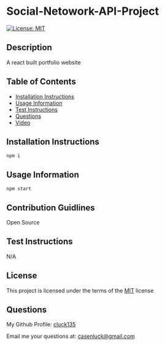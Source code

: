 # Social-Netowork-API-Project
[![License: MIT](https://img.shields.io/badge/License-MIT-yellow)](https://opensource.org/licenses/MIT)

## Description
A react built portfolio website

## Table of Contents
- [Installation Instructions](#installation-instructions)
- [Usage Information](#usage-information)
- [Test Instructions](#test-instructions)
- [Questions](#questions)
- [Video](#video)

## Installation Instructions
```
npm i
```
## Usage Information
```
npm start
```
## Contribution Guidlines
Open Source

## Test Instructions
N/A

## License
This project is licensed under the terms of the [MIT](https://opensource.org/licenses/MIT) license

## Questions
My Github Profile: [cluck135](https://github.com/cluck135)

Email me your questions at: [casenluck@gmail.com](mailto:casenluck@gmail.com)



